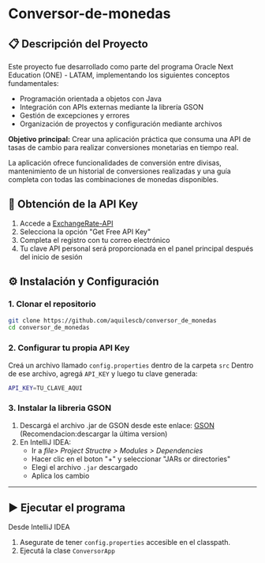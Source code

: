 # Conversor-de-monedas

## 📋 Descripción del Proyecto

Este proyecto fue desarrollado como parte del programa Oracle Next Education (ONE) - LATAM, implementando los siguientes conceptos fundamentales:

- Programación orientada a objetos con Java
- Integración con APIs externas mediante la librería GSON
- Gestión de excepciones y errores
- Organización de proyectos y configuración mediante archivos

**Objetivo principal:** Crear una aplicación práctica que consuma una API de tasas de cambio para realizar conversiones monetarias en tiempo real.

La aplicación ofrece funcionalidades de conversión entre divisas, mantenimiento de un historial de conversiones realizadas y una guía completa con todas las combinaciones de monedas disponibles.

## 🔑 Obtención de la API Key

1. Accede a [ExchangeRate-API](https://www.exchangerate-api.com)
2. Selecciona la opción "Get Free API Key"
3. Completa el registro con tu correo electrónico
4. Tu clave API personal será proporcionada en el panel principal después del inicio de sesión

## ⚙️ Instalación y Configuración

### 1. Clonar el repositorio
```bash
git clone https://github.com/aquilescb/conversor_de_monedas
cd conversor_de_monedas
```
### 2. Configurar tu propia API Key
Creá un archivo llamado `config.properties` dentro de la carpeta `src`
Dentro de ese archivo, agregá `API_KEY` y luego tu clave generada:
```bash
API_KEY=TU_CLAVE_AQUI
```
### 3. Instalar la libreria GSON
1. Descargá el archivo .jar de GSON desde este enlace: [GSON](https://mvnrepository.com/artifact/com.google.code.gson/gson)
(Recomendacion:descargar la última version)
3. En IntelliJ IDEA:
   - Ir a *file> Project Structre > Modules > Dependencies*
   - Hacer clic en el boton "+" y seleccionar "JARs or directories"
   - Elegi el archivo `.jar` descargado
   - Aplica los cambio

---
## ▶️ Ejecutar el programa
Desde IntelliJ IDEA
1. Asegurate de tener `config.properties` accesible en el classpath.
2. Ejecutá la clase `ConversorApp`
